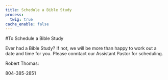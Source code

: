 ```yaml
---
title: Schedule a Bible Study
process:
  twig: true
cache_enable: false
---
```


#To Schedule a Bible Study

Ever had a Bible Study? If not, we will be more than happy to work out a date and time for you. Please conntact our Assistant Pastor for scheduling.

Robert Thomas:

804-385-2851

